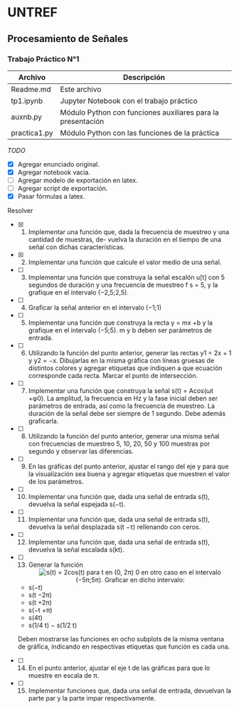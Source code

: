 # UNTREF
## Procesamiento de Señales
### Trabajo Práctico N°1


| Archivo         | Descripción                                                 |
|-----------------|-------------------------------------------------------------|
| Readme.md       | Este archivo                                                |
| tp1.ipynb       | Jupyter Notebook con el trabajo práctico                    |
| auxnb.py        | Módulo Python con funciones auxiliares para la presentación |
| practica1.py    | Módulo Python con las funciones de la práctica              |

_TODO_

- [X] Agregar enunciado original.
- [X] Agregar notebook vacia.
- [ ] Agregar modelo de exportación en latex.
- [ ] Agregar script de exportación.
- [X] Pasar fórmulas a latex.

Resolver

- [X] 1. Implementar una función que, dada la frecuencia de muestreo y una cantidad de muestras, de-
vuelva la duración en el tiempo de una señal con dichas características.

- [X] 2. Implementar una función que calcule el valor medio de una señal.

- [ ] 3. Implementar una función que construya la señal escalón u[t] con 5 segundos de duración y una
frecuencia de muestreo f s = 5, y la grafique en el intervalo (−2,5;2,5).

- [ ] 4. Graficar la señal anterior en el intervalo (−1;1)

- [ ] 5. Implementar una función que construya la recta y = mx +b y la grafique en el intervalo (−5;5). m
y b deben ser parámetros de entrada.

- [ ] 6. Utilizando la función del punto anterior, generar las rectas y1 = 2x + 1 y y2 = −x. Dibujarlas en
la misma gráfica con líneas gruesas de distintos colores y agregar etiquetas que indiquen a que
ecuación corresponde cada recta. Marcar el punto de intersección.

- [ ] 7. Implementar una función que construya la señal s(t) = Acos(ωt +φ0). La amplitud, la frecuencia
en Hz y la fase inicial deben ser parámetros de entrada, así como la frecuencia de muestreo. La
duración de la señal debe ser siempre de 1 segundo. Debe además graficarla.

- [ ] 8. Utilizando la función del punto anterior, generar una misma señal con frecuencias de muestreo 5,
10, 20, 50 y 100 muestras por segundo y observar las diferencias.

- [ ] 9. En las gráficas del punto anterior, ajustar el rango del eje y para que la visualización sea buena y
agregar etiquetas que muestren el valor de los parámetros.

- [ ] 10. Implementar una función que, dada una señal de entrada s(t), devuelva la señal espejada s(−t).

- [ ] 11. Implementar una función que, dada una señal de entrada s(t), devuelva la señal desplazada s(t −τ)
rellenando con ceros.

- [ ] 12. Implementar una función que, dada una señal de entrada s(t), devuelva la señal escalada s(kt).

- [ ] 13. Generar la función
	<span style="display:block; text-align:center">![
		s(t) = 	2cos(t)	para t en (0, 2π)
			0	en otro caso
	](https://latex.codecogs.com/png.image?s(t)=\left\{\begin{matrix}2\cos%20t&\text{si%20}t\in(0,2\pi)\\\0&\text{en%20otro%20caso}\end{matrix}\right.)
	en el intervalo (−5π;5π). Graficar en dicho intervalo:

	-  s(−t)
	-  s(t −2π)
	-  s(t +2π)
	-  s(−t +π)
	-  s(4t)
	-  s(1/4 t)
	−  s(1/2 t)

	Deben mostrarse las funciones en ocho subplots de la misma ventana de gráfica, indicando en
	respectivas etiquetas que función es cada una.

- [ ] 14. En el punto anterior, ajustar el eje t de las gráficas para que lo muestre en escala de π.

- [ ] 15. Implementar funciones que, dada una señal de entrada, devuelvan la parte par y la parte impar
respectivamente.
